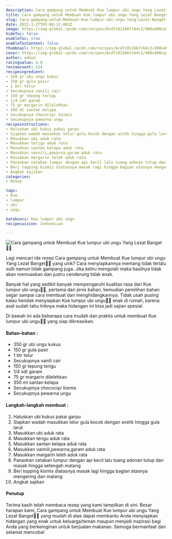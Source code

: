 ```yaml
---
description: Cara gampang untuk Membuat Kue lumpur ubi ungu Yang Lezat Banget"
title: Cara gampang untuk Membuat Kue lumpur ubi ungu Yang Lezat Banget
slug: Cara-gampang-untuk-Membuat-Kue-lumpur-ubi-ungu-Yang-Lezat-Banget
date: 2022-1-27T03:09:12.063Z
image: https://img-global.cpcdn.com/recipes/6cd7c01266fc64c2/400x400cq70/photo.jpg
hideToc: false
enableToc: true
enableTocContent: false
thumbnail: https://img-global.cpcdn.com/recipes/6cd7c01266fc64c2/400x400cq70/photo.jpg
cover: https://img-global.cpcdn.com/recipes/6cd7c01266fc64c2/400x400cq70/photo.jpg
author: admin
ratingvalue: 4.8
reviewcount: 124
recipeingredient:
- 350 gr ubi ungu kukus
- 150 gr gula pasir
- 1 btr telur
- Secukupnya vanili cair
- 150 gr tepung terigu
- 1/4 sdt garam
- 75 gr margarin dilelehkan
- 350 ml santan kelapa
- Secukupnya chococip/ kismis
- Secukupnya pewarna ungu
recipeinstructions:
- Haluskan ubi kukus pakai garpu
- Siapkan wadah masukkan telur gula kocok dengan wishk hingga gula larut
- Masukkan ubi aduk rata
- Masukkan terigu aduk rata
- Masukkan santan kelapa aduk rata
- Masukkan vannili,pewarna,garam aduk rata
- Masukkan margarin leleh aduk rata
- Panaskan cetakan lumpur dengan api kecil lalu tuang adonan tutup dan masak hingga setengah matang
- Beri topping kismis diatasnya masak lagi hingga bagian atasnya mengering dan matang
- Angkat sajikan
categories:
- Resep

tags:
- Kue
- lumpur
- ubi
- ungu

katakunci: Kue lumpur ubi ungu
recipecuisine: Indonesian

---
```


![Cara gampang untuk Membuat Kue lumpur ubi ungu Yang Lezat Banget👩‍🍳](https://img-global.cpcdn.com/recipes/6cd7c01266fc64c2/400x400cq70/photo.jpg)

Lagi mencari ide resep Cara gampang untuk Membuat Kue lumpur ubi ungu Yang Lezat Banget👩‍🍳 yang unik? Cara menyiapkannya memang tidak terlalu sulit namun tidak gampang juga. Jika keliru mengolah maka hasilnya tidak akan memuaskan dan justru cenderung tidak enak.

Banyak hal yang sedikit banyak mempengaruhi kualitas rasa dari Kue lumpur ubi ungu👩‍🍳, pertama dari jenis bahan, kemudian pemilihan bahan segar sampai cara membuat dan menghidangkannya. Tidak usah pusing kalau hendak menyiapkan Kue lumpur ubi ungu👩‍🍳 enak di rumah, karena asal sudah tahu triknya maka hidangan ini bisa jadi sajian spesial.

Di bawah ini ada beberapa cara mudah dan praktis untuk membuat Kue lumpur ubi ungu👩‍🍳 yang siap dikreasikan.

<!--inarticleads1-->

#### Bahan-bahan :

- 350 gr ubi ungu kukus
- 150 gr gula pasir
- 1 btr telur
- Secukupnya vanili cair
- 150 gr tepung terigu
- 1/4 sdt garam
- 75 gr margarin dilelehkan
- 350 ml santan kelapa
- Secukupnya chococip/ kismis
- Secukupnya pewarna ungu

<!--inarticleads2-->

#### Langkah-langkah membuat :

1. Haluskan ubi kukus pakai garpu
1. Siapkan wadah masukkan telur gula kocok dengan wishk hingga gula larut
1. Masukkan ubi aduk rata
1. Masukkan terigu aduk rata
1. Masukkan santan kelapa aduk rata
1. Masukkan vannili,pewarna,garam aduk rata
1. Masukkan margarin leleh aduk rata
1. Panaskan cetakan lumpur dengan api kecil lalu tuang adonan tutup dan masak hingga setengah matang
1. Beri topping kismis diatasnya masak lagi hingga bagian atasnya mengering dan matang
1. Angkat sajikan

#### Penutup

Terima kasih telah membaca resep yang kami tampilkan di sini. Besar harapan kami, Cara gampang untuk Membuat Kue lumpur ubi ungu Yang Lezat Banget👩‍🍳 yang mudah di atas dapat membantu Anda menyiapkan hidangan yang enak untuk keluarga/teman maupun menjadi inspirasi bagi Anda yang berkeinginan untuk berjualan makanan. Semoga bermanfaat dan selamat mencoba!